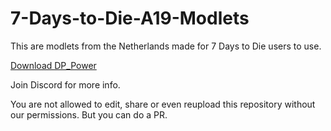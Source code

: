 # 7-Days-to-Die-A19-Modlets
This are modlets from the Netherlands made for 7 Days to Die users to use.

[Download DP_Power](https://www.nexusmods.com/7daystodie/mods/956)

Join Discord for more info.

You are not allowed to edit, share or even reupload this repository without our permissions. But you can do a PR.
